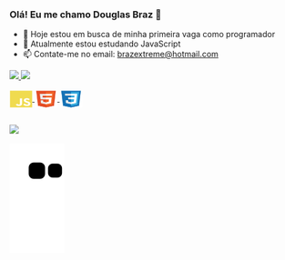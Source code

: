 ### Olá! Eu me chamo Douglas Braz 👋

- 🔭 Hoje estou em busca de minha primeira vaga como programador
- 🌱 Atualmente estou estudando JavaScript
- 📫 Contate-me no email: brazextreme@hotmail.com

<div>
  <a href="https://github.com/DouglasBraz07">
  <img height="150em" src="https://github-readme-stats.vercel.app/api?username=DouglasBraz07&show_icons=true&theme=radical&include_all_commits=true&count_private=true"/>
  <img height="150em" src="https://github-readme-stats.vercel.app/api/top-langs/?username=DouglasBraz07&layout=compact&langs_count=7&theme=radical"/>
</div>

<div style="display: inline_block"><br>
  <img align="center" alt="Rafa-Js" height="30" width="40" src="https://raw.githubusercontent.com/devicons/devicon/master/icons/javascript/javascript-plain.svg">
  <img align="center" alt="Rafa-HTML" height="30" width="40" src="https://raw.githubusercontent.com/devicons/devicon/master/icons/html5/html5-original.svg">
  <img align="center" alt="Rafa-CSS" height="30" width="40" src="https://raw.githubusercontent.com/devicons/devicon/master/icons/css3/css3-original.svg">
</div>

##

<div>
    <a href="https://www.linkedin.com/in/douglas-braz-a14215231/" target="_blank"><img src="https://img.shields.io/badge/LinkedIn-0077B5?style=for-the-badge&logo=linkedin&logoColor=white" target="_blank"></a>
</div>

  ![Snake animation](https://github.com/DouglasBraz07/DouglasBraz07/blob/output/github-contribution-grid-snake.svg)
  
